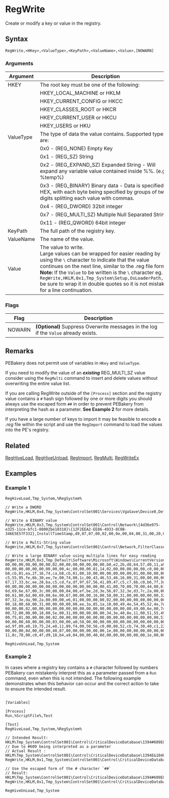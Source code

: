 # RegWrite

Create or modify a key or value in the registry.

## Syntax

```pebakery
RegWrite,<HKey>,<ValueType>,<KeyPath>,<ValueName>,<Value>,[NOWARN]
```

### Arguments

| Argument | Description |
| --- | --- |
| HKEY | The root key must be one of the following: |
|| HKEY_LOCAL_MACHINE or HKLM |
|| HKEY_CURRENT_CONFIG or HKCC |
|| HKEY_CLASSES_ROOT or HKCR |
|| HKEY_CURRENT_USER or HKCU |
|| HKEY_USERS or HKU |
| ValueType   | The type of data the value contains. Supported types are: |
||0x0 - (REG_NONE) Empty Key |
||0x1 - (REG_SZ) String |
||0x2 - (REG_EXPAND_SZ) Expanded String - Will expand any variable value contained inside %%. (e.g. %temp%) |
||0x3 - (REG_BINARY) Binary data - Data is specified in HEX, with each byte being specified by groups of two digits splitting each value with commas. |
||0x4 - (REG_DWORD) 32bit integer |
||0x7 - (REG_MULTI_SZ) Multiple Null Separated Strings |
||0x11 - (REG_QWORD) 64bit integer |
| KeyPath | The full path of the registry key. |
| ValueName | The name of the value. |
| Value | The value to write.<br/>Large values can be wrapped for easier reading by using the `\` character to indicate that the value continues on the next line, similar to the .reg file format. **Note:** If the `Value` to be written is the `\` character eg. `RegWrite,HKLM,0x1,Tmp_System\Setup,OsLoaderPath,"\"` be sure to wrap it in double quotes so it is not mistaken for a line continuation.  |

### Flags

| Flag | Description |
| --- | --- |
| NOWARN | **(Optional)** Suppress Overwrite messages in the log if the `Value` already exists. |

## Remarks

PEBakery does not permit use of variables in `HKey` and `ValueType`.

If you need to modify the value of an ***existing*** REG_MULTI_SZ value consider using the `RegMulti` command to insert and delete values without overwriting the entire value list.

If you are calling RegWrite outside of the `[Process]` section and the registry value contains a `#` hash sign followed by one or more digits you should always use the escaped form `##` in order to prevent PEBakery from interpreting the hash as a parameter. **See Example 2** for more details.

If you have a large number of keys to import it may be feasible to encode a _.reg_ file within the script and use the `RegImport` command to load the values into the PE's registry.

## Related

[RegHiveLoad](./RegHiveLoad.md), [RegHiveUnload](./RegHiveUnload.md), [RegImport](./RegImport), [RegMulti](./RegMulti.md), [RegWriteEx](./RegWriteEx.md)

## Examples

### Example 1

```pebakery
RegHiveLoad,Tmp_System,%RegSystem%

// Write a DWORD
RegWrite,HKLM,0x4,Tmp_System\ControlSet001\Services\VgaSave\Device0,DefaultSettings.XResolution,1024

// Write a BINARY value
RegWrite,HKLM,0x3,Tmp_System\ControlSet001\Control\Network\{4d36e975-e325-11ce-bfc1-08002be10318}\{12F2EEA2-EE86-4933-8C0B-346E5E57F332},InstallTimeStamp,d9,07,07,00,02,00,0e,00,04,00,31,00,20,00,fd,00

// Write a Multi-String value
RegWrite,HKLM,0x7,Tmp_System\ControlSet001\Control\Network,FilterClasses,ms_firewall_upper,scheduler,encryption,compression,vpn,loadbalance,failover,diagnostic,custom

// Write a large BINARY value using multiple lines for easy reading
RegWrite,HKLM,0x3,Tmp_Default\Software\Microsoft\Windows\CurrentVersion\Explorer\Streams\Desktop,TaskbarWinXP,0c,\
00,00,00,08,00,00,00,02,00,00,00,00,00,00,00,b0,e2,2b,d8,64,57,d0,11,a9,6e,00,c0,4f,d7,05,a2,22,00,1c,00,0a,10,00,00,01,00,00,00,01,00,00,00,00,00,00,\
00,00,00,00,00,00,00,00,00,4c,00,00,00,01,14,02,00,00,00,00,00,c0,00,00,00,00,00,00,46,81,01,00,00,11,00,00,00,64,54,7a,06,bd,b2,cb,01,ea,2f,16,74,ca,\
b8,cb,01,ea,2f,16,74,ca,b8,cb,01,00,10,00,00,00,00,00,00,01,00,00,00,00,00,00,00,00,00,00,00,00,00,00,00,04,02,14,00,1f,44,47,1a,03,59,72,3f,a7,44,89,\
c5,55,95,fe,6b,30,ee,7e,00,74,00,1c,00,43,46,53,46,16,00,31,00,00,00,00,00,2d,3e,57,07,12,20,41,70,70,44,61,74,61,00,00,00,74,1a,59,5e,96,df,d3,48,8d,\
67,17,33,bc,ee,28,ba,c5,cd,fa,df,9f,67,56,41,89,47,c5,c7,6b,c0,b6,7f,3c,00,08,00,04,00,ef,be,2d,3e,56,07,2d,3e,57,07,2a,00,00,00,e4,01,00,00,00,00,02,\
00,00,00,00,00,00,00,00,00,00,00,00,00,00,00,41,00,70,00,70,00,44,00,61,00,74,00,61,00,00,00,42,00,52,00,31,00,00,00,00,00,32,3e,d3,7c,10,20,52,6f,61,\
6d,69,6e,67,00,3c,00,08,00,04,00,ef,be,2d,3e,56,07,32,3e,d3,7c,2a,00,00,00,e5,01,00,00,00,00,02,00,00,00,00,00,00,00,00,00,00,00,00,00,00,00,52,00,6f,\
00,61,00,6d,00,69,00,6e,00,67,00,00,00,16,00,58,00,31,00,00,00,00,00,32,3e,da,90,14,20,4d,49,43,52,4f,53,7e,31,00,00,40,00,08,00,04,00,ef,be,2d,3e,56,\
07,32,3e,da,90,2a,00,00,00,e6,01,00,00,00,00,02,00,00,00,00,00,00,00,00,00,00,00,00,00,00,00,4d,00,69,00,63,00,72,00,6f,00,73,00,6f,00,66,00,74,00,00,\
00,18,00,68,00,31,00,00,00,00,00,ee,3a,85,1a,10,00,49,4e,54,45,52,4e,7e,31,00,00,50,00,08,00,04,00,ef,be,2d,3e,56,07,2d,3e,56,07,2a,00,00,00,f4,01,00,\
00,00,00,02,00,00,00,00,00,00,00,00,00,00,00,00,00,00,00,49,00,6e,00,74,00,65,00,72,00,6e,00,65,00,74,00,20,00,45,00,78,00,70,00,6c,00,6f,00,72,00,65,\
00,72,00,00,00,18,00,5e,00,31,00,00,00,00,00,34,3e,40,8e,11,00,51,55,49,43,4b,4c,7e,31,00,00,46,00,08,00,04,00,ef,be,2d,3e,56,07,34,3e,40,8e,2a,00,00,\
00,f5,01,00,00,00,00,02,00,00,00,00,00,00,00,00,00,00,00,00,00,00,00,51,00,75,00,69,00,63,00,6b,00,20,00,4c,00,61,00,75,00,6e,00,63,00,68,00,00,00,18,\
00,00,00,60,00,00,00,03,00,00,a0,58,00,00,00,00,00,00,00,00,00,00,00,00,00,00,00,00,00,00,00,00,00,00,00,52,cb,74,30,40,c1,22,45,81,05,c7,54,dd,94,b1,\
ad,9f,09,e0,19,75,24,e0,11,89,f4,00,50,56,c0,00,08,52,cb,74,30,40,c1,22,45,81,05,c7,54,dd,94,b1,ad,9f,09,e0,19,75,24,e0,11,89,f4,00,50,56,c0,00,08,00,\
00,00,00,8d,00,00,00,40,07,00,00,00,00,00,00,1e,00,00,00,00,00,00,00,00,00,00,00,1e,00,00,00,00,00,00,00,01,00,00,00,01,00,00,00,aa,4f,28,68,48,6a,d0,\
11,8c,78,00,c0,4f,d9,18,b4,a9,04,00,00,40,0d,00,00,00,00,00,00,1e,00,00,00,00,00,00,00,00,00,00,00,1e,00,00,00,00,00,00,00,01,00,00,00

RegHiveUnLoad,Tmp_System
```

### Example 2

In cases where a registry key contains a `#` character followed by numbers PEBakery can mistakenly interpret this as a parameter passed from a `Run` command, even when this is not intended. The following example demonstrates when this behavior can occur and the correct action to take to ensure the intended result.

```pebakery

[Variables]

[Process]
Run,%ScriptFile%,Test

[Test]
RegHiveLoad,Tmp_System,%RegSystem%

// Intended Result: HKLM\Tmp_System\ControlSet001\Control\CriticalDeviceDatabase\1394#609E&10483\Service
// Due to #609 being interpreted as a parameter
// Actual Result : HKLM\Tmp_System\ControlSet001\Control\CriticalDeviceDatabase\1394E&10483\Service
RegWrite,HKLM,0x1,Tmp_System\ControlSet001\Control\CriticalDeviceDatabase\1394#609E&10483,Service,sbp2port

// Use the escaped form of the # character `##`
// Result: HKLM\Tmp_System\ControlSet001\Control\CriticalDeviceDatabase\1394#609E&10483\Service
RegWrite,HKLM,0x1,Tmp_System\ControlSet001\Control\CriticalDeviceDatabase\1394##609E&10483,Service,sbp2port

RegHiveUnLoad,Tmp_System
```
